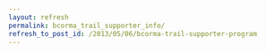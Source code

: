 ```yaml
---
layout: refresh
permalink: bcorma_trail_supporter_info/
refresh_to_post_id: /2013/05/06/bcorma-trail-supporter-program
---
```

